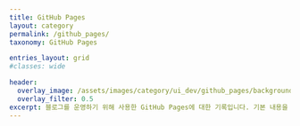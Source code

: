 ```yaml
---
title: GitHub Pages
layout: category
permalink: /github_pages/
taxonomy: GitHub Pages

entries_layout: grid
#classes: wide

header:
  overlay_image: /assets/images/category/ui_dev/github_pages/background.png
  overlay_filter: 0.5
excerpt: 블로그를 운영하기 위해 사용한 GitHub Pages에 대한 기록입니다. 기본 내용을 간단히 정리하고 주로 이 블로그에서 custom하기 위해 조사한 내용들 위주로 정리를 할까 합니다.
---
```


